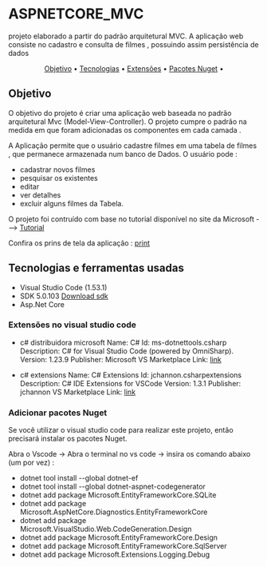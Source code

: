 # ASPNETCORE_MVC
projeto elaborado a partir do padrão arquitetural MVC. A aplicação web consiste no cadastro e consulta de filmes , possuindo assim persistência de dados

<p align="center">
 <a href="#Objetivo">Objetivo</a> •
 <a href="##Tecnologias e ferramentas usadas">Tecnologias</a> • 
 <a href="##Extensões no visual studio code">Extensões</a> • 
 <a href="##Adicionar pacotes Nuget">Pacotes Nuget</a> • 
 
</p>


## Objetivo
O objetivo do projeto é criar uma aplicação web baseada no padrão arquitetural Mvc (Model-View-Controller). O projeto cumpre o padrão na medida em que foram adicionadas os componentes em cada camada .

A Aplicação permite que o usuário cadastre filmes em uma tabela de filmes , que permanece armazenada num banco de Dados. O usuário pode : 

- cadastrar novos filmes 
- pesquisar os existentes 
- editar 
- ver detalhes 
-  excluir alguns filmes da Tabela.

O projeto foi contruído com base no tutorial disponível no site da Microsoft ---> [Tutorial](https://docs.microsoft.com/pt-br/aspnet/core/tutorials/first-mvc-app/start-mvc?view=aspnetcore-5.0&tabs=visual-studio)

 Confira os prins de tela da aplicação : [print](https://allan-gh.github.io/ASPNETCORE_MVC/Prints.docx)

## Tecnologias e ferramentas usadas

- Visual Studio Code (1.53.1)
- SDK 5.0.103 [Download sdk](https://dotnet.microsoft.com/download/dotnet/thank-you/sdk-5.0.200-windows-x64-installer)
- Asp.Net Core

### Extensões no visual studio code

- c# distribuidora microsoft 
Name: C#
Id: ms-dotnettools.csharp
Description: C# for Visual Studio Code (powered by OmniSharp).
Version: 1.23.9
Publisher: Microsoft
VS Marketplace Link: [link](https://marketplace.visualstudio.com/items?itemName=ms-dotnettools.csharp)

- c# extensions
Name: C# Extensions
Id: jchannon.csharpextensions
Description: C# IDE Extensions for VSCode
Version: 1.3.1
Publisher: jchannon
VS Marketplace Link: [link](https://marketplace.visualstudio.com/items?itemName=jchannon.csharpextensions)

### Adicionar pacotes Nuget
Se você utilizar o visual studio code para realizar este projeto, então precisará instalar os pacotes Nuget.

Abra o Vscode -> Abra o terminal no vs code -> insira os comando abaixo (um por vez) :

- dotnet tool install --global dotnet-ef
- dotnet tool install --global dotnet-aspnet-codegenerator
- dotnet add package Microsoft.EntityFrameworkCore.SQLite
- dotnet add package Microsoft.AspNetCore.Diagnostics.EntityFrameworkCore
- dotnet add package Microsoft.VisualStudio.Web.CodeGeneration.Design
- dotnet add package Microsoft.EntityFrameworkCore.Design
- dotnet add package Microsoft.EntityFrameworkCore.SqlServer
- dotnet add package Microsoft.Extensions.Logging.Debug




